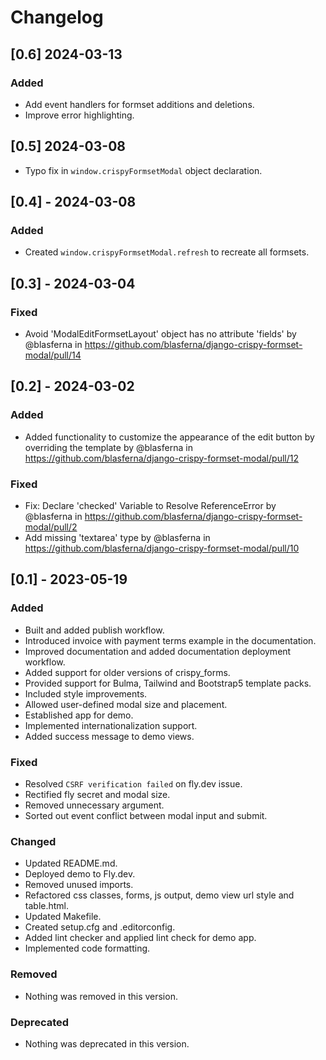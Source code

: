 # Changelog

## [0.6] 2024-03-13

### Added 
* Add event handlers for formset additions and deletions.
* Improve error highlighting.

## [0.5] 2024-03-08

* Typo fix in `window.crispyFormsetModal` object declaration.


## [0.4] - 2024-03-08

### Added
* Created `window.crispyFormsetModal.refresh` to recreate all formsets. 

## [0.3] - 2024-03-04

### Fixed
* Avoid 'ModalEditFormsetLayout' object has no attribute 'fields' by @blasferna in https://github.com/blasferna/django-crispy-formset-modal/pull/14

## [0.2] - 2024-03-02

### Added
* Added functionality to customize the appearance of the edit button by overriding the template by @blasferna in https://github.com/blasferna/django-crispy-formset-modal/pull/12

### Fixed
* Fix: Declare 'checked' Variable to Resolve ReferenceError by @blasferna in https://github.com/blasferna/django-crispy-formset-modal/pull/2
* Add missing 'textarea' type by @blasferna in https://github.com/blasferna/django-crispy-formset-modal/pull/10


## [0.1] - 2023-05-19

### Added
- Built and added publish workflow.
- Introduced invoice with payment terms example in the documentation.
- Improved documentation and added documentation deployment workflow.
- Added support for older versions of crispy_forms.
- Provided support for Bulma, Tailwind and Bootstrap5 template packs.
- Included style improvements.
- Allowed user-defined modal size and placement.
- Established app for demo.
- Implemented internationalization support.
- Added success message to demo views.

### Fixed
- Resolved `CSRF verification failed` on fly.dev issue.
- Rectified fly secret and modal size.
- Removed unnecessary argument.
- Sorted out event conflict between modal input and submit.

### Changed
- Updated README.md.
- Deployed demo to Fly.dev.
- Removed unused imports.
- Refactored css classes, forms, js output, demo view url style and table.html.
- Updated Makefile.
- Created setup.cfg and .editorconfig.
- Added lint checker and applied lint check for demo app.
- Implemented code formatting.

### Removed
- Nothing was removed in this version.

### Deprecated
- Nothing was deprecated in this version.
